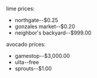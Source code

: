 lime prices:
* northgate--$0.25
* gonzales market--$0.20
* neighbor's backyard--$999.00

avocado prices:
* gamestop--$3,000.00
* ulta--free
* sprouts--$1.00
